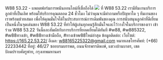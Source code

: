 W88 53.22 - แพลตฟอร์มการพนันออนไลน์ที่เชื่อถือได้
![](https://s3-ap-northeast-1.amazonaws.com/g0v-hackmd-images/uploads/upload_cdefe29ceedb2dc399ebef5e38b9368e.jpg)
ที่ W88 53.22 เรามีทีมงานบริการลูกค้าที่เป็นเลิศ พร้อมให้บริการคุณตลอด 24 ชั่วโมง ไม่ว่าคุณจะมีคำถามหรือปัญหาใด ๆ ทีมงานของเราพร้อมช่วยเสมอ เพื่อให้คุณมั่นใจได้ในประสบการณ์การเดิมพันของคุณ การสนับสนุนลูกค้าที่ดีเยี่ยมเป็นหนึ่งในจุดเด่นของ W88 53.22 ที่ทำให้ผู้เล่นทุกคนรู้สึกมั่นใจและไว้วางใจในบริการของเรา เข้าร่วม W88 53.22 วันนี้และสัมผัสกับการบริการที่ยอดเยี่ยมได้ทันที
#w88, #w885322, #w88ทางเข้า, #w88ทางเข้ามือถือ, #ทางเข้าw88ใหม่ล่าสุด
ข้อมูลติดต่อ:
เว็บไซต์: https://165.22.53.22/
อีเมล: w88165225322@gmail.com
หมายเลขโทรศัพท์: (+66) 22233442
ที่อยู่: 46/27 ซอยบรมบรรพต, ถนนจักรพรรดิพงษ์, แขวงบ้านบาตร, เขตป้อมปราบศัตรูพ่าย, กรุงเทพมหานคร